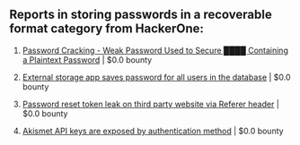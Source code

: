 ## Reports in storing passwords in a recoverable format category from HackerOne:

1. [Password Cracking - Weak Password Used to Secure ████ Containing a Plaintext Password](https://hackerone.com/reports/985133) | $0.0 bounty

2. [External storage app saves password for all users in the database](https://hackerone.com/reports/867164) | $0.0 bounty

3. [Password reset token leak on third party website via Referer header](https://hackerone.com/reports/1177287) | $0.0 bounty

4. [Akismet API keys are exposed by authentication method](https://hackerone.com/reports/1736846) | $0.0 bounty

